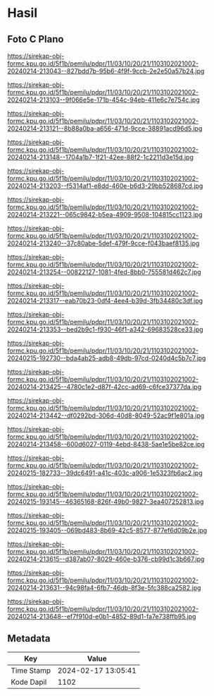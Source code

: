 # Hasil

## Foto C Plano

https://sirekap-obj-formc.kpu.go.id/5f1b/pemilu/pdpr/11/03/10/20/21/1103102021002-20240214-213043--827bdd7b-95b6-4f9f-9ccb-2e2e50a57b24.jpg

https://sirekap-obj-formc.kpu.go.id/5f1b/pemilu/pdpr/11/03/10/20/21/1103102021002-20240214-213103--9f066e5e-171b-454c-94eb-411e6c7e754c.jpg

https://sirekap-obj-formc.kpu.go.id/5f1b/pemilu/pdpr/11/03/10/20/21/1103102021002-20240214-213121--8b88a0ba-a656-471d-9cce-38891acd96d5.jpg

https://sirekap-obj-formc.kpu.go.id/5f1b/pemilu/pdpr/11/03/10/20/21/1103102021002-20240214-213148--1704a1b7-1f21-42ee-88f2-1c2211d3e15d.jpg

https://sirekap-obj-formc.kpu.go.id/5f1b/pemilu/pdpr/11/03/10/20/21/1103102021002-20240214-213203--f5314af1-e8dd-460e-b6d3-29bb528687cd.jpg

https://sirekap-obj-formc.kpu.go.id/5f1b/pemilu/pdpr/11/03/10/20/21/1103102021002-20240214-213221--065c9842-b5ea-4909-9508-104815cc1123.jpg

https://sirekap-obj-formc.kpu.go.id/5f1b/pemilu/pdpr/11/03/10/20/21/1103102021002-20240214-213240--37c80abe-5def-479f-9cce-f043baef8135.jpg

https://sirekap-obj-formc.kpu.go.id/5f1b/pemilu/pdpr/11/03/10/20/21/1103102021002-20240214-213254--00822127-1081-4fed-8bb0-755581d462c7.jpg

https://sirekap-obj-formc.kpu.go.id/5f1b/pemilu/pdpr/11/03/10/20/21/1103102021002-20240214-213317--eab70b23-0df4-4ee4-b39d-3fb34480c3df.jpg

https://sirekap-obj-formc.kpu.go.id/5f1b/pemilu/pdpr/11/03/10/20/21/1103102021002-20240214-213353--bed2b9c1-f930-46f1-a342-69683528ce33.jpg

https://sirekap-obj-formc.kpu.go.id/5f1b/pemilu/pdpr/11/03/10/20/21/1103102021002-20240215-192730--bda4ab25-adb8-49db-97cd-0240d4c5b7c7.jpg

https://sirekap-obj-formc.kpu.go.id/5f1b/pemilu/pdpr/11/03/10/20/21/1103102021002-20240214-213425--4780c1e2-d87f-42cc-ad69-c6fce37377da.jpg

https://sirekap-obj-formc.kpu.go.id/5f1b/pemilu/pdpr/11/03/10/20/21/1103102021002-20240214-213442--df0292bd-306d-40d8-8049-52ac9f1e801a.jpg

https://sirekap-obj-formc.kpu.go.id/5f1b/pemilu/pdpr/11/03/10/20/21/1103102021002-20240214-213458--600d6027-0119-4ebd-8438-5ae1e5be82ce.jpg

https://sirekap-obj-formc.kpu.go.id/5f1b/pemilu/pdpr/11/03/10/20/21/1103102021002-20240215-182733--39dc6491-a41c-403c-a906-1e5323fb6ac2.jpg

https://sirekap-obj-formc.kpu.go.id/5f1b/pemilu/pdpr/11/03/10/20/21/1103102021002-20240215-193145--46365168-826f-49b0-9827-3ea407252813.jpg

https://sirekap-obj-formc.kpu.go.id/5f1b/pemilu/pdpr/11/03/10/20/21/1103102021002-20240215-193405--069bd483-8b69-42c5-8577-877ef6d09b2e.jpg

https://sirekap-obj-formc.kpu.go.id/5f1b/pemilu/pdpr/11/03/10/20/21/1103102021002-20240214-213615--d387ab07-8029-460e-b376-cb99d1c3b667.jpg

https://sirekap-obj-formc.kpu.go.id/5f1b/pemilu/pdpr/11/03/10/20/21/1103102021002-20240214-213631--94c98fa4-6fb7-46db-8f3e-5fc388ca2582.jpg

https://sirekap-obj-formc.kpu.go.id/5f1b/pemilu/pdpr/11/03/10/20/21/1103102021002-20240214-213648--ef7f910d-e0b1-4852-89d1-fa7e738ffb95.jpg


## Metadata

| Key        | Value               |
| ---------- | ------------------- |
| Time Stamp | 2024-02-17 13:05:41 |
| Kode Dapil | 1102                |



